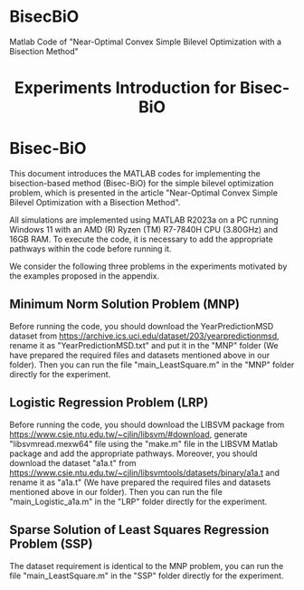# BisecBiO
Matlab Code of "Near-Optimal Convex Simple Bilevel Optimization with a Bisection Method"

<h1 align="center"> Experiments Introduction for Bisec-BiO</h1>

# Bisec-BiO
This document introduces the MATLAB codes for implementing the bisection-based method (Bisec-BiO) for the simple bilevel optimization problem, which is presented in the article "Near-Optimal Convex Simple Bilevel Optimization with a Bisection Method".

All simulations are implemented using MATLAB R2023a on a PC running Windows 11 with an AMD (R) Ryzen (TM) R7-7840H CPU (3.80GHz) and 16GB RAM. To execute the code, it is necessary to add the appropriate pathways within the code before running it.

We consider the following three problems in the experiments motivated by the examples proposed in the appendix.

## Minimum Norm Solution Problem (MNP)
Before running the code, you should download the YearPredictionMSD dataset from https://archive.ics.uci.edu/dataset/203/yearpredictionmsd, rename it as "YearPredictionMSD.txt" and put it in the "MNP" folder (We have prepared the required files and datasets mentioned above in our folder). Then you can run the file "main_LeastSquare.m" in the "MNP" folder directly for the experiment.

## Logistic Regression Problem (LRP)
Before running the code, you should download the LIBSVM package from https://www.csie.ntu.edu.tw/~cjlin/libsvm/#download, generate "libsvmread.mexw64" file using the "make.m" file in the LIBSVM Matlab package and add the appropriate pathways. Moreover, you should download the dataset "a1a.t" from https://www.csie.ntu.edu.tw/~cjlin/libsvmtools/datasets/binary/a1a.t and rename it as "a1a.t" (We have prepared the required files and datasets mentioned above in our folder). Then you can run the file "main_Logistic_a1a.m" in the "LRP" folder directly for the experiment.

## Sparse Solution of Least Squares Regression Problem (SSP)
The dataset requirement is identical to the MNP problem, you can run the file "main_LeastSquare.m" in the "SSP" folder directly for the experiment.
